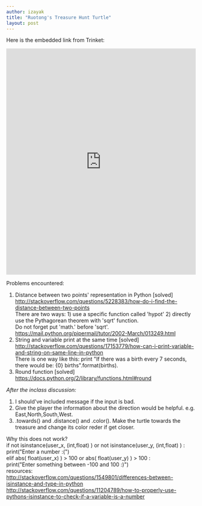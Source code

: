 ```yaml
---
author: izayak
title: "Ruotong's Treasure Hunt Turtle"
layout: post
---
```


Here is the embedded link from Trinket:  
<iframe src="https://trinket.io/embed/python/8ea9579e8d" width="100%" height="600" frameborder="0" marginwidth="0" marginheight="0" allowfullscreen></iframe>  

Problems encountered:  
1. Distance between two points' representation in Python [solved]  
http://stackoverflow.com/questions/5228383/how-do-i-find-the-distance-between-two-points  
There are two ways: 1) use a specific function called 'hypot' 2) directly use the Pythagorean theorem with 'sqrt' function.  
Do not forget put 'math.' before 'sqrt'. https://mail.python.org/pipermail/tutor/2002-March/013249.html  
2. String and variable print at the same time [solved]  
http://stackoverflow.com/questions/17153779/how-can-i-print-variable-and-string-on-same-line-in-python  
There is one way like this: print "If there was a birth every 7 seconds, there would be: {0} births".format(births).  
3. Round function [solved]  
https://docs.python.org/2/library/functions.html#round  

*After the inclass discussion:*  
1. I should've included message if the input is bad.  
2. Give the player the information about the direction would be helpful. e.g. East,North,South,West. 
3. .towards() and .distance() and .color(). Make the turtle towards the treasure and change its color reder if get closer.  

Why this does not work?  
  if not isinstance(user_x, (int,float) )  or not isinstance(user_y, (int,float) ) :  
    print("Enter a number :(")  
  elif abs( float(user_x) ) > 100 or abs( float(user_y) ) > 100 :  
    print("Enter something between -100 and 100 :)")  
resources:  
http://stackoverflow.com/questions/1549801/differences-between-isinstance-and-type-in-python  
http://stackoverflow.com/questions/11204789/how-to-properly-use-pythons-isinstance-to-check-if-a-variable-is-a-number  
